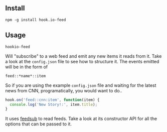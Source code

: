 Install
------------

    npm -g install hook.io-feed


Usage
------------------

    hookio-feed

Will "subscribe" to a web feed and emit any new items it reads from it. Take a look at the `config.json` file to see how to structure it. The events emitted will be in the form of

`feed::*name*::item`

So if you are using the example `config.json` file and waiting for the latest news from CNN, programatically, you would want to do..

```javascript
hook.on('feed::cnn:item', function(item) {
  console.log('New Story!:', item.title);
}
```

It uses [feedsub](https://github.com/fent/node-feedsub) to read feeds. Take a look at its constructor API for all the options that can be passed to it.
